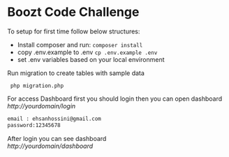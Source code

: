 # Boozt Code Challenge

To setup for first time follow below structures:
  - Install composer and run:
  `composer install`
  - copy .env.example to .env `cp .env.example .env`
  - set .env variables based on your local environment
  
  Run migration to create tables with sample data
  
```
 php migration.php
```

For access Dashboard first you should login then you can open dashboard 
_http://yourdomain/login_
```sh
email : ehsanhossini@gmail.com
password:12345678
```

 After login you can see dashboard
<br>
_http://yourdomain/dashboard_


